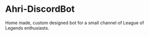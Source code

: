 # Ahri-DiscordBot
Home made, custom designed bot for a small channel of League of Legends enthusiasts.
